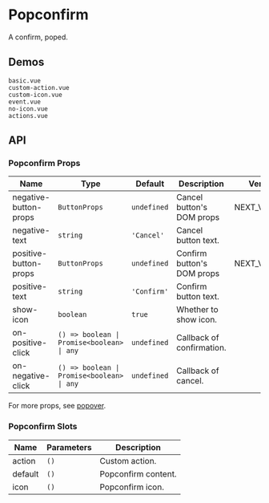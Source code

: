 # Popconfirm

A confirm, poped.

## Demos

```demo
basic.vue
custom-action.vue
custom-icon.vue
event.vue
no-icon.vue
actions.vue
```

## API

### Popconfirm Props

| Name | Type | Default | Description | Version |
| --- | --- | --- | --- | --- |
| negative-button-props | `ButtonProps` | `undefined` | Cancel button's DOM props | NEXT_VERSION |
| negative-text | `string` | `'Cancel'` | Cancel button text. |  |
| positive-button-props | `ButtonProps` | `undefined` | Confirm button's DOM props | NEXT_VERSION |
| positive-text | `string` | `'Confirm'` | Confirm button text. |  |
| show-icon | `boolean` | `true` | Whether to show icon. |  |
| on-positive-click | `() => boolean \| Promise<boolean> \| any` | `undefined` | Callback of confirmation. |  |
| on-negative-click | `() => boolean \| Promise<boolean> \| any` | `undefined` | Callback of cancel. |  |

For more props, see [popover](popover#Popover-Props).

### Popconfirm Slots

| Name    | Parameters | Description         |
| ------- | ---------- | ------------------- |
| action  | `()`       | Custom action.      |
| default | `()`       | Popconfirm content. |
| icon    | `()`       | Popconfirm icon.    |
